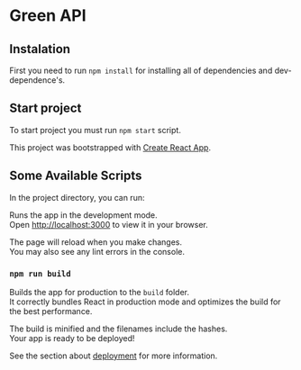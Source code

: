 # Green API

## Instalation

First you need to run `npm install` for installing all of dependencies and dev-dependence's.

## Start project

To start project you must run `npm start` script.

This project was bootstrapped with [Create React App](https://github.com/facebook/create-react-app).

## Some Available Scripts

In the project directory, you can run:

Runs the app in the development mode.\
Open [http://localhost:3000](http://localhost:3000) to view it in your browser.

The page will reload when you make changes.\
You may also see any lint errors in the console.

### `npm run build`

Builds the app for production to the `build` folder.\
It correctly bundles React in production mode and optimizes the build for the best performance.

The build is minified and the filenames include the hashes.\
Your app is ready to be deployed!

See the section about [deployment](https://facebook.github.io/create-react-app/docs/deployment) for more information.
